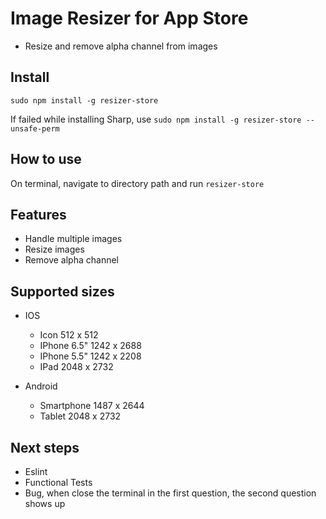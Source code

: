 # Image Resizer for App Store

- Resize and remove alpha channel from images

## Install
``sudo npm install -g resizer-store ``

If failed while installing Sharp, use
``sudo npm install -g resizer-store --unsafe-perm``

## How to use

On terminal, navigate to directory path and run
`` resizer-store ``

## Features
- Handle multiple images
- Resize images
- Remove alpha channel

## Supported sizes
- IOS
  - Icon 512 x 512
  - IPhone 6.5" 1242 x 2688
  - IPhone 5.5" 1242 x 2208
  - IPad 2048 x 2732
  
- Android
  - Smartphone 1487 x 2644
  - Tablet 2048 x 2732


## Next steps
- Eslint
- Functional Tests
- Bug, when close the terminal in the first question, the second question shows up

